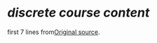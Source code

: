 # *discrete course content*
first 7 lines from[Original source](https://www.youtube.com/playlist?list=PLoK2Lr1miEm_WKBBBHUQJRXaumduqkM4S).
